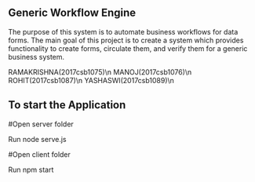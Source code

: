 ## Generic Workflow Engine
The purpose of this system is to automate business workflows for data
forms. The main goal of this project is to create a system which provides functionality
to create forms, circulate them, and verify them for a generic business system. 

RAMAKRISHNA(2017csb1075)\n
MANOJ(2017csb1076)\n
ROHIT(2017csb1087)\n
YASHASWI(2017csb1089)\n


## To start the Application

#Open server folder

Run node serve.js

#Open client folder 

Run npm start

